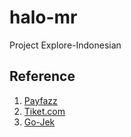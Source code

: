 # halo-mr
Project Explore-Indonesian

## Reference
1.  [Payfazz](https://www.payfazz.com/)
2.  [Tiket.com](https://www.tiket.com/)
3.  [Go-Jek](https://www.go-jek.com/)
